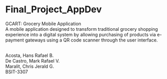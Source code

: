 # Final_Project_AppDev

GCART: Grocery Mobile Application<br>
A mobile application designed to transform traditional grocery shopping experience into a digital system by allowing purchasing of products via e-payment gateways using a QR code scanner through the user interface.
<br></br>

Acosta, Hans Rafael B.<br>
De Castro, Mark Rafael V.<br>
Maralit, Chris Jerald G.<br>
BSIT-3307 

